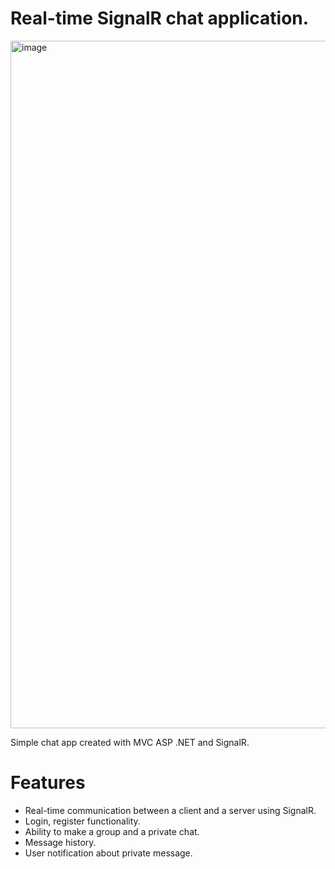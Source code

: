 # Real-time SignalR chat application.

<img width="1100" alt="image" src="https://ibb.co/2vnvBxM">

Simple chat app created with MVC ASP .NET and SignalR.

# Features

- Real-time communication between a client and a server using SignalR.
- Login, register functionality.
- Ability to make a group and a private chat.
- Message history.
- User notification about private message.
